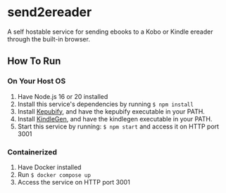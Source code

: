 # send2ereader

A self hostable service for sending ebooks to a Kobo or Kindle ereader through the built-in browser.

## How To Run

### On Your Host OS

1. Have Node.js 16 or 20 installed
2. Install this service's dependencies by running `$ npm install`
3. Install [Kepubify](https://github.com/pgaskin/kepubify), and have the kepubify executable in your PATH.
4. Install [KindleGen](https://archive.org/details/kindlegen2.9), and have the kindlegen executable in your PATH.
5. Start this service by running: `$ npm start` and access it on HTTP port 3001

### Containerized

1. Have Docker installed
2. Run `$ docker compose up`
3. Access the service on HTTP port 3001
